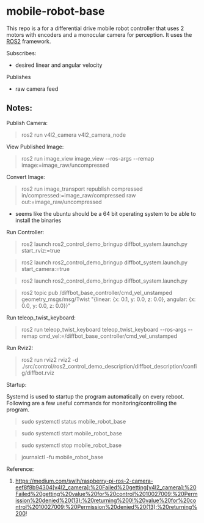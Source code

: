 # mobile-robot-base

This repo is a for a differential drive mobile robot controller that uses 2 motors with encoders and a monocular camera for perception. It uses the [ROS2](https://docs.ros.org/en/foxy/Installation.html) framework.

Subscribes:
- desired linear and angular velocity

Publishes
- raw camera feed

## Notes:

Publish Camera:
> ros2 run v4l2_camera v4l2_camera_node

View Published Image:
> ros2 run image_view image_view --ros-args --remap image:=image_raw/uncompressed

Convert Image:
> ros2 run image_transport republish compressed in/compressed:=image_raw/compressed raw out:=image_raw/uncompressed

- seems like the ubuntu should be a 64 bit operating system to be able to install the binaries

Run Controller:
> ros2 launch ros2_control_demo_bringup diffbot_system.launch.py start_rviz:=true

> ros2 launch ros2_control_demo_bringup diffbot_system.launch.py start_camera:=true

> ros2 launch ros2_control_demo_bringup diffbot_system.launch.py 

> ros2 topic pub /diffbot_base_controller/cmd_vel_unstamped geometry_msgs/msg/Twist "{linear: {x: 0.1, y: 0.0, z: 0.0}, angular: {x: 0.0, y: 0.0, z: 0.0}}"

Run teleop_twist_keyboard:
> ros2 run teleop_twist_keyboard teleop_twist_keyboard --ros-args --remap cmd_vel:=/diffbot_base_controller/cmd_vel_unstamped

Run Rviz2:
> ros2 run rviz2 rviz2 -d ./src/control/ros2_control_demo_description/diffbot_description/config/diffbot.rviz

Startup:

Systemd is used to startup the program automatically on every reboot. Following are a few useful commands for monitoring/controlling the program.
> sudo systemctl status mobile_robot_base 

> sudo systemctl start mobile_robot_base 

> sudo systemctl stop mobile_robot_base 

> journalctl -fu mobile_robot_base  

Reference:
1. https://medium.com/swlh/raspberry-pi-ros-2-camera-eef8f8b94304[v4l2_camera]:%20Failed%20getting[v4l2_camera]:%20Failed%20getting%20value%20for%20control%2010027009:%20Permission%20denied%20(13);%20returning%200!%20value%20for%20control%2010027009:%20Permission%20denied%20(13);%20returning%200!


